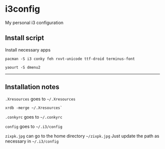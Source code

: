 # i3config
My personal i3 configuration

## Install script

Install necessary apps

```
pacman -S i3 conky feh rxvt-unicode ttf-droid terminus-font
```

```
yaourt -S dmenu2
```

---


## Installation notes

`.Xresources` goes to `~/.Xresources`
```
xrdb -merge ~/.Xresources`
```

`.conkyrc` goes to `~/.conkyrc`

`config` goes to `~/.i3/config`

`zixpk.jpg` can go to the home directory `~/zixpk.jpg`
Just update the path as necessary in `~/.i3/config`


